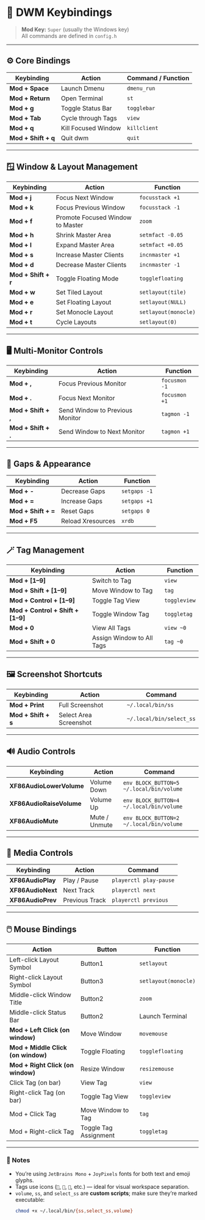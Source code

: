# 🧱 DWM Keybindings

> **Mod Key:** `Super` (usually the Windows key)  
> All commands are defined in `config.h`

---

## ⚙️ Core Bindings

| Keybinding | Action | Command / Function |
|-------------|---------|--------------------|
| **Mod + Space** | Launch Dmenu | `dmenu_run` |
| **Mod + Return** | Open Terminal | `st` |
| **Mod + g** | Toggle Status Bar | `togglebar` |
| **Mod + Tab** | Cycle through Tags | `view` |
| **Mod + q** | Kill Focused Window | `killclient` |
| **Mod + Shift + q** | Quit dwm | `quit` |

---

## 🪟 Window & Layout Management

| Keybinding | Action | Function |
|-------------|---------|-----------|
| **Mod + j** | Focus Next Window | `focusstack +1` |
| **Mod + k** | Focus Previous Window | `focusstack -1` |
| **Mod + f** | Promote Focused Window to Master | `zoom` |
| **Mod + h** | Shrink Master Area | `setmfact -0.05` |
| **Mod + l** | Expand Master Area | `setmfact +0.05` |
| **Mod + s** | Increase Master Clients | `incnmaster +1` |
| **Mod + d** | Decrease Master Clients | `incnmaster -1` |
| **Mod + Shift + r** | Toggle Floating Mode | `togglefloating` |
| **Mod + w** | Set Tiled Layout | `setlayout(tile)` |
| **Mod + e** | Set Floating Layout | `setlayout(NULL)` |
| **Mod + r** | Set Monocle Layout | `setlayout(monocle)` |
| **Mod + t** | Cycle Layouts | `setlayout(0)` |

---

## 🖥️ Multi-Monitor Controls

| Keybinding | Action | Function |
|-------------|---------|-----------|
| **Mod + ,** | Focus Previous Monitor | `focusmon -1` |
| **Mod + .** | Focus Next Monitor | `focusmon +1` |
| **Mod + Shift + ,** | Send Window to Previous Monitor | `tagmon -1` |
| **Mod + Shift + .** | Send Window to Next Monitor | `tagmon +1` |

---

## 🧩 Gaps & Appearance

| Keybinding | Action | Function |
|-------------|---------|-----------|
| **Mod + -** | Decrease Gaps | `setgaps -1` |
| **Mod + =** | Increase Gaps | `setgaps +1` |
| **Mod + Shift + =** | Reset Gaps | `setgaps 0` |
| **Mod + F5** | Reload Xresources | `xrdb` |

---

## 🪄 Tag Management

| Keybinding | Action | Function |
|-------------|---------|-----------|
| **Mod + [1–9]** | Switch to Tag | `view` |
| **Mod + Shift + [1–9]** | Move Window to Tag | `tag` |
| **Mod + Control + [1–9]** | Toggle Tag View | `toggleview` |
| **Mod + Control + Shift + [1–9]** | Toggle Window Tag | `toggletag` |
| **Mod + 0** | View All Tags | `view ~0` |
| **Mod + Shift + 0** | Assign Window to All Tags | `tag ~0` |

---

## 🖼️ Screenshot Shortcuts

| Keybinding | Action | Command |
|-------------|---------|----------|
| **Mod + Print** | Full Screenshot | `~/.local/bin/ss` |
| **Mod + Shift + s** | Select Area Screenshot | `~/.local/bin/select_ss` |

---

## 🔊 Audio Controls

| Keybinding | Action | Command |
|-------------|---------|----------|
| **XF86AudioLowerVolume** | Volume Down | `env BLOCK_BUTTON=5 ~/.local/bin/volume` |
| **XF86AudioRaiseVolume** | Volume Up | `env BLOCK_BUTTON=4 ~/.local/bin/volume` |
| **XF86AudioMute** | Mute / Unmute | `env BLOCK_BUTTON=2 ~/.local/bin/volume` |

---

## 🎵 Media Controls

| Keybinding | Action | Command |
|-------------|---------|----------|
| **XF86AudioPlay** | Play / Pause | `playerctl play-pause` |
| **XF86AudioNext** | Next Track | `playerctl next` |
| **XF86AudioPrev** | Previous Track | `playerctl previous` |

---

## 🖱️ Mouse Bindings

| Action | Button | Function |
|---------|---------|-----------|
| Left-click Layout Symbol | Button1 | `setlayout` |
| Right-click Layout Symbol | Button3 | `setlayout(monocle)` |
| Middle-click Window Title | Button2 | `zoom` |
| Middle-click Status Bar | Button2 | Launch Terminal |
| **Mod + Left Click (on window)** | Move Window | `movemouse` |
| **Mod + Middle Click (on window)** | Toggle Floating | `togglefloating` |
| **Mod + Right Click (on window)** | Resize Window | `resizemouse` |
| Click Tag (on bar) | View Tag | `view` |
| Right-click Tag (on bar) | Toggle Tag View | `toggleview` |
| Mod + Click Tag | Move Window to Tag | `tag` |
| Mod + Right-click Tag | Toggle Tag Assignment | `toggletag` |

---

### 🧾 Notes
- You’re using `JetBrains Mono` + `JoyPixels` fonts for both text and emoji glyphs.
- Tags use icons (``, ``, ``, etc.) — ideal for visual workspace separation.
- `volume`, `ss`, and `select_ss` are **custom scripts**; make sure they’re marked executable:
  ```bash
  chmod +x ~/.local/bin/{ss,select_ss,volume}

